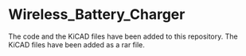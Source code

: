 # Wireless_Battery_Charger
The code and the KiCAD files have been added to this repository. The KiCAD files have been added as a rar file.

